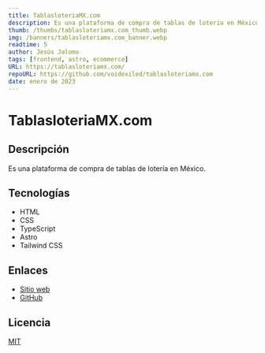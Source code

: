 ```yaml
---
title: TablasloteriaMX.com
description: Es una plataforma de compra de tablas de lotería en México.
thumb: /thumbs/tablasloteriamx.com_thumb.webp
img: /banners/tablasloteriamx.com_banner.webp
readtime: 5
author: Jesús Jalomo
tags: [frontend, astro, ecommerce]
URL: https://tablasloteriamx.com/
repoURL: https://github.com/voidexiled/tablasloteriamx.com
date: enero de 2023
---
```


# TablasloteriaMX.com

## Descripción

Es una plataforma de compra de tablas de lotería en México.

## Tecnologías

- HTML
- CSS
- TypeScript
- Astro
- Tailwind CSS

## Enlaces

- [Sitio web](https://tablasloteriamx.com/)
- [GitHub](https://github.com/voidexiled/tablasloteriamx.com)

## Licencia

[MIT](https://github.com/voidexiled/tablasloteriamx.com/blob/main/LICENSE)
